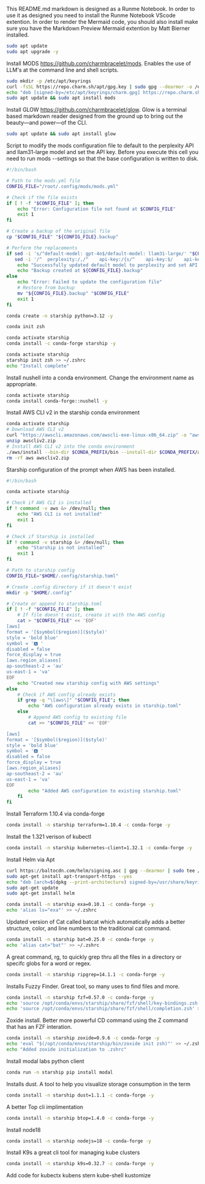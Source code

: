 This README.md markdown is designed as a Runme Notebook.  In order to use it as designed you need to install the Runme Notebook VScode extention.  In order to render the Mermaid code, you should also install make sure you have the Markdown Preview Mermaid extention by Matt Bierner installed.

```sh
sudo apt update
sudo apt upgrade -y
```

Install MODS https://github.com/charmbracelet/mods.  Enables the use of LLM's at the command line and shell scripts.

```sh
sudo mkdir -p /etc/apt/keyrings
curl -fsSL https://repo.charm.sh/apt/gpg.key | sudo gpg --dearmor -o /etc/apt/keyrings/charm.gpg
echo "deb [signed-by=/etc/apt/keyrings/charm.gpg] https://repo.charm.sh/apt/ * *" | sudo tee /etc/apt/sources.list.d/charm.list
sudo apt update && sudo apt install mods
```

Install GLOW https://github.com/charmbracelet/glow.  Glow is a terminal based markdown reader designed from the ground up to bring out the beauty—and power—of the CLI.

```sh
sudo apt update && sudo apt install glow
```

Script to modify the mods configuration file to default to the perplexity API and llam31-large model and set the API key.  Before you execute this cell you need to run mods --settings so that the base configuration is written to disk.

```sh
#!/bin/bash

# Path to the mods.yml file
CONFIG_FILE="/root/.config/mods/mods.yml"

# Check if the file exists
if [ ! -f "$CONFIG_FILE" ]; then
    echo "Error: Configuration file not found at $CONFIG_FILE"
    exit 1
fi

# Create a backup of the original file
cp "$CONFIG_FILE" "${CONFIG_FILE}.backup"

# Perform the replacements
if sed -i 's/^default-model: gpt-4o$/default-model: llam31-large/' "$CONFIG_FILE" && \
   sed -i '/^  perplexity:/,/^    api-key:/{s/^    api-key:$/    api-key: /}' "$CONFIG_FILE"; then
    echo "Successfully updated default model to perplexity and set API key"
    echo "Backup created at ${CONFIG_FILE}.backup"
else
    echo "Error: Failed to update the configuration file"
    # Restore from backup
    mv "${CONFIG_FILE}.backup" "$CONFIG_FILE"
    exit 1
fi
```

```sh
conda create -n starship python=3.12 -y

```

```sh
conda init zsh
```

```sh
conda activate starship
conda install -c conda-forge starship -y
```

```sh
conda activate starship
starship init zsh >> ~/.zshrc
echo "Install complete"
```

Install nushell into a conda environment.  Change the environment name as appropriate.

```sh
conda activate starship
conda install conda-forge::nushell -y
```

Install AWS CLI v2 in the starship conda environment

```sh
conda activate starship
# Download AWS CLI v2
curl "https://awscli.amazonaws.com/awscli-exe-linux-x86_64.zip" -o "awscliv2.zip"
unzip awscliv2.zip
# Install AWS CLI v2 into the conda environment
./aws/install --bin-dir $CONDA_PREFIX/bin --install-dir $CONDA_PREFIX/aws-cli
rm -rf aws awscliv2.zip
```

Starship configuration of the prompt when AWS has been installed.

```sh
#!/bin/bash

conda activate starship

# Check if AWS CLI is installed
if ! command -v aws &> /dev/null; then
    echo "AWS CLI is not installed"
    exit 1
fi

# Check if Starship is installed
if ! command -v starship &> /dev/null; then
    echo "Starship is not installed"
    exit 1
fi

# Path to starship config
CONFIG_FILE="$HOME/.config/starship.toml"

# Create .config directory if it doesn't exist
mkdir -p "$HOME/.config"

# Create or append to starship.toml
if [ ! -f "$CONFIG_FILE" ]; then
    # If file doesn't exist, create it with the AWS config
    cat > "$CONFIG_FILE" << 'EOF'
[aws]
format = '[$symbol($region)]($style)'
style = 'bold blue'
symbol = '🅰 '
disabled = false
force_display = true
[aws.region_aliases]
ap-southeast-2 = 'au'
us-east-1 = 'va'
EOF
    echo "Created new starship config with AWS settings"
else
    # Check if AWS config already exists
    if grep -q "\[aws\]" "$CONFIG_FILE"; then
        echo "AWS configuration already exists in starship.toml"
    else
        # Append AWS config to existing file
        cat >> "$CONFIG_FILE" << 'EOF'

[aws]
format = '[$symbol($region)]($style)'
style = 'bold blue'
symbol = '🅰 '
disabled = false
force_display = true
[aws.region_aliases]
ap-southeast-2 = 'au'
us-east-1 = 'va'
EOF
        echo "Added AWS configuration to existing starship.toml"
    fi
fi
```

Install Terraform 1.10.4 via conda-forge

```sh
conda install -n starship terraform=1.10.4 -c conda-forge -y
```

Install the 1.321 verison of kubectl

```sh
conda install -n starship kubernetes-client=1.32.1 -c conda-forge -y
```

Install Helm via Apt

```sh
curl https://baltocdn.com/helm/signing.asc | gpg --dearmor | sudo tee /usr/share/keyrings/helm.gpg > /dev/null
sudo apt-get install apt-transport-https --yes
echo "deb [arch=$(dpkg --print-architecture) signed-by=/usr/share/keyrings/helm.gpg] https://baltocdn.com/helm/stable/debian/ all main" | sudo tee /etc/apt/sources.list.d/helm-stable-debian.list
sudo apt-get update
sudo apt-get install helm
```

```sh
conda install -n starship exa=0.10.1 -c conda-forge -y
echo 'alias ls="exa"' >> ~/.zshrc
```

Updated version of Cat called batcat which automatically adds a better structure, color, and line numbers to the traditional cat command.

```sh
conda install -n starship bat=0.25.0 -c conda-forge -y
echo 'alias cat="bat"' >> ~/.zshrc
```

A great command, rg, to quickly grep thru all the files in a directory or specifc globs for a word or regex.

```sh
conda install -n starship ripgrep=14.1.1 -c conda-forge -y
```

Installs Fuzzy Finder.  Great tool, so many uses to find files and more.

```sh
conda install -n starship fzf=0.57.0 -c conda-forge -y
echo 'source /opt/conda/envs/starship/share/fzf/shell/key-bindings.zsh' >> ~/.zshrc
echo 'source /opt/conda/envs/starship/share/fzf/shell/completion.zsh' >> ~/.zshrc

```

Zoxide install.  Better more powerful CD command using the Z command that has an FZF interation.

```sh
conda install -n starship zoxide=0.9.6 -c conda-forge -y
echo 'eval "$(/opt/conda/envs/starship/bin/zoxide init zsh)"' >> ~/.zshrc
echo "Added zoxide initialization to .zshrc"

```

Install modal labs python client

```sh
conda run -n starship pip install modal
```

Installs dust.  A tool to help you visualize storage consumption in the term

```sh
conda install -n starship dust=1.1.1 -c conda-forge -y

```

A better Top cli implimentation

```sh
conda install -n starship btop=1.4.0 -c conda-forge -y

```

Install node18

```sh
conda install -n starship nodejs=18 -c conda-forge -y
```

Install K9s a great cli tool for managing kube clusters

```sh
conda install -n starship k9s=0.32.7 -c conda-forge -y
```

Add code for kubectx kubens stern kube-shell kustomize
